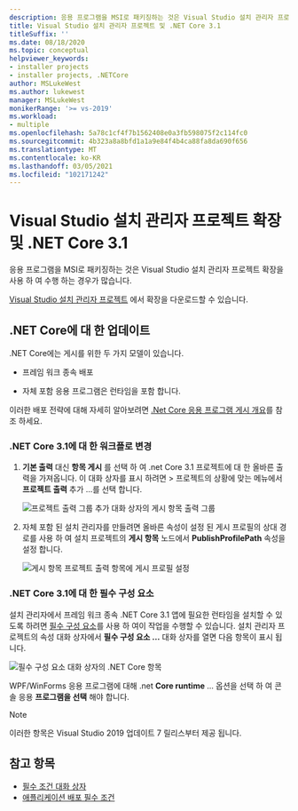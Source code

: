 ```yaml
---
description: 응용 프로그램을 MSI로 패키징하는 것은 Visual Studio 설치 관리자 프로젝트 확장을 사용 하 여 수행 하는 경우가 많습니다.
title: Visual Studio 설치 관리자 프로젝트 및 .NET Core 3.1
titleSuffix: ''
ms.date: 08/18/2020
ms.topic: conceptual
helpviewer_keywords:
- installer projects
- installer projects, .NETCore
author: MSLukeWest
ms.author: lukewest
manager: MSLukeWest
monikerRange: '>= vs-2019'
ms.workload:
- multiple
ms.openlocfilehash: 5a78c1cf4f7b1562408e0a3fb598075f2c114fc0
ms.sourcegitcommit: 4b323a8a8bfd1a1a9e84f4b4ca88fa8da690f656
ms.translationtype: MT
ms.contentlocale: ko-KR
ms.lasthandoff: 03/05/2021
ms.locfileid: "102171242"
---
```

# <a name="visual-studio-installer-projects-extension-and-net-core-31"></a>Visual Studio 설치 관리자 프로젝트 확장 및 .NET Core 3.1

응용 프로그램을 MSI로 패키징하는 것은 Visual Studio 설치 관리자 프로젝트 확장을 사용 하 여 수행 하는 경우가 많습니다.

[Visual Studio 설치 관리자 프로젝트](https://marketplace.visualstudio.com/items?itemName=VisualStudioClient.MicrosoftVisualStudio2017InstallerProjects) 에서 확장을 다운로드할 수 있습니다.

## <a name="update-for-net-core"></a>.NET Core에 대 한 업데이트
.NET Core에는 게시를 위한 두 가지 모델이 있습니다.

- 프레임 워크 종속 배포

- 자체 포함 응용 프로그램은 런타임을 포함 합니다.

이러한 배포 전략에 대해 자세히 알아보려면 [.Net Core 응용 프로그램 게시 개요](/dotnet/core/deploying/)를 참조 하세요.

### <a name="workflow-changes-for-net-core-31"></a>.NET Core 3.1에 대 한 워크플로 변경

1. **기본 출력** 대신 **항목 게시** 를 선택 하 여 .net Core 3.1 프로젝트에 대 한 올바른 출력을 가져옵니다.  이 대화 상자를 표시 하려면   >  프로젝트의 상황에 맞는 메뉴에서 **프로젝트 출력** 추가 ...를 선택 합니다.

    ![프로젝트 출력 그룹 추가 대화 상자의 게시 항목 출력 그룹](../deployment/media/installer-projects-net-core-publish-items-output.png "게시 항목 선택")

2. 자체 포함 된 설치 관리자를 만들려면 올바른 속성이 설정 된 게시 프로필의 상대 경로를 사용 하 여 설치 프로젝트의 **게시 항목** 노드에서 **PublishProfilePath** 속성을 설정 합니다.

    ![게시 항목 프로젝트 출력 항목에 게시 프로필 설정](../deployment/media/installer-projects-net-core-publish-profile.png "게시 프로필 설정")

### <a name="prerequisites-for-net-core-31"></a>.NET Core 3.1에 대 한 필수 구성 요소

설치 관리자에서 프레임 워크 종속 .NET Core 3.1 앱에 필요한 런타임을 설치할 수 있도록 하려면 [필수 구성 요소](../deployment/application-deployment-prerequisites.md)를 사용 하 여이 작업을 수행할 수 있습니다.  설치 관리자 프로젝트의 속성 대화 상자에서 **필수 구성 요소 ...** 대화 상자를 열면 다음 항목이 표시 됩니다.

![필수 구성 요소 대화 상자의 .NET Core 항목](../deployment/media/installer-projects-net-core-prerequisites.png ".NET Core 필수 조건")

WPF/WinForms 응용 프로그램에 대해 .net **Core runtime** ... 옵션을 선택 하 여 콘솔 응용 **프로그램을 선택** 해야 합니다.

>[!NOTE]
>이러한 항목은 Visual Studio 2019 업데이트 7 릴리스부터 제공 됩니다.

## <a name="see-also"></a>참고 항목

- [필수 조건 대화 상자](../ide/reference/prerequisites-dialog-box.md)
- [애플리케이션 배포 필수 조건](../deployment/application-deployment-prerequisites.md)
